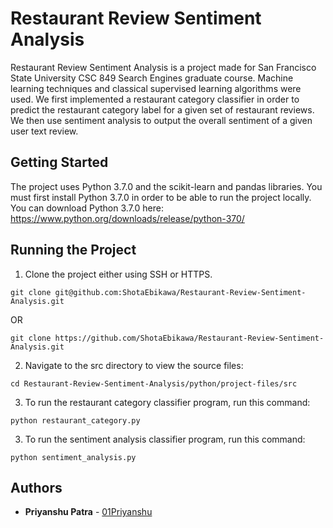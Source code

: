 # Restaurant Review Sentiment Analysis

Restaurant Review Sentiment Analysis is a project made for San Francisco State University CSC 849 Search Engines graduate course. Machine learning techniques and classical supervised learning algorithms were used. We first implemented a restaurant category classifier in order to predict the restaurant category label for a given set of restaurant reviews. We then use sentiment analysis to output the overall sentiment of a given user text review.

## Getting Started

The project uses Python 3.7.0 and the scikit-learn and pandas libraries. You must first install Python 3.7.0 in order to be able to run the project locally. You can download Python 3.7.0 here:    
https://www.python.org/downloads/release/python-370/ 

## Running the Project

1. Clone the project either using SSH or HTTPS.
```
git clone git@github.com:ShotaEbikawa/Restaurant-Review-Sentiment-Analysis.git
```
OR
```
git clone https://github.com/ShotaEbikawa/Restaurant-Review-Sentiment-Analysis.git
```

2. Navigate to the src directory to view the source files:
```
cd Restaurant-Review-Sentiment-Analysis/python/project-files/src
```

3. To run the restaurant category classifier program, run this command: 
```
python restaurant_category.py
```

3. To run the sentiment analysis classifier program, run this command:
```
python sentiment_analysis.py
```

## Authors


* **Priyanshu Patra** - [01Priyanshu](https://github.com/01Priyanshu)
